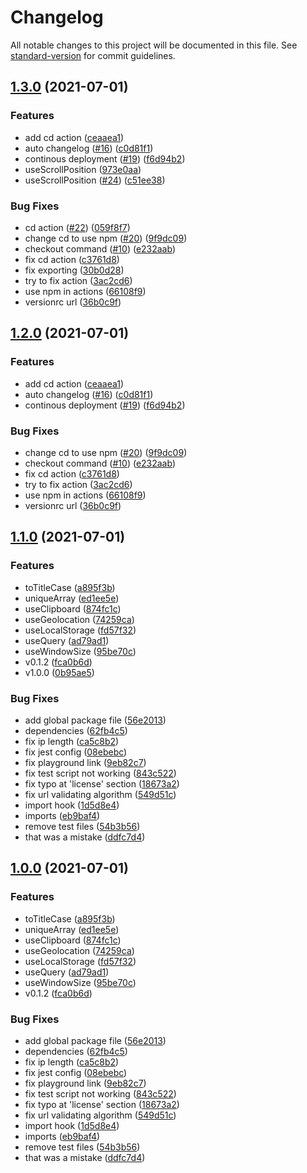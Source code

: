 # Changelog

All notable changes to this project will be documented in this file. See [standard-version](https://github.com/conventional-changelog/standard-version) for commit guidelines.

## [1.3.0](https://github.com/rhymojs/rhymojs/compare/v1.1.0...v1.3.0) (2021-07-01)


### Features

* add cd action ([ceaaea1](https://github.com/rhymojs/rhymojs/commits/ceaaea1e332141fbf199356917a42b0ab1f305ba))
* auto changelog ([#16](https://github.com/xeptao/rhymojs/issues/16)) ([c0d81f1](https://github.com/rhymojs/rhymojs/commits/c0d81f15403703f1d818c2db7b3f6df36a61c630))
* continous deployment ([#19](https://github.com/xeptao/rhymojs/issues/19)) ([f6d94b2](https://github.com/rhymojs/rhymojs/commits/f6d94b29b7ad75c58469d2c7eab153cacd8e105d))
* useScrollPosition ([973e0aa](https://github.com/rhymojs/rhymojs/commits/973e0aa41311bbb899113fa99f3d66fa342ed81b))
* useScrollPosition ([#24](https://github.com/xeptao/rhymojs/issues/24)) ([c51ee38](https://github.com/rhymojs/rhymojs/commits/c51ee386c30a9803f94618ac92b9382d8c6918be))


### Bug Fixes

* cd action ([#22](https://github.com/xeptao/rhymojs/issues/22)) ([059f8f7](https://github.com/rhymojs/rhymojs/commits/059f8f7f09f3b3cd8fa4598d895214be0f9fc21c))
* change cd to use npm ([#20](https://github.com/xeptao/rhymojs/issues/20)) ([9f9dc09](https://github.com/rhymojs/rhymojs/commits/9f9dc09033311d6d07a032d2b48abd4fd57f124d))
* checkout command ([#10](https://github.com/xeptao/rhymojs/issues/10)) ([e232aab](https://github.com/rhymojs/rhymojs/commits/e232aab6f1248fc6b2150931ce25fb9cfc8eec50))
* fix cd action ([c3761d8](https://github.com/rhymojs/rhymojs/commits/c3761d83a0a828d14a9f972b336395028763c108))
* fix exporting ([30b0d28](https://github.com/rhymojs/rhymojs/commits/30b0d28ddb5fba4621da67b8985b75263337f896))
* try to fix action ([3ac2cd6](https://github.com/rhymojs/rhymojs/commits/3ac2cd614e01ee1e16365e434320b742b3859656))
* use npm in actions ([66108f9](https://github.com/rhymojs/rhymojs/commits/66108f930cb38937685b437e4a004b371c7aee5f))
* versionrc url ([36b0c9f](https://github.com/rhymojs/rhymojs/commits/36b0c9f992a501007ac3dfc2ebebfb954e8a5384))

## [1.2.0](https://github.com/rhymojs/rhymojs/compare/v1.1.0...v1.2.0) (2021-07-01)


### Features

* add cd action ([ceaaea1](https://github.com/rhymojs/rhymojs/commits/ceaaea1e332141fbf199356917a42b0ab1f305ba))
* auto changelog ([#16](https://github.com/xeptao/rhymojs/issues/16)) ([c0d81f1](https://github.com/rhymojs/rhymojs/commits/c0d81f15403703f1d818c2db7b3f6df36a61c630))
* continous deployment ([#19](https://github.com/xeptao/rhymojs/issues/19)) ([f6d94b2](https://github.com/rhymojs/rhymojs/commits/f6d94b29b7ad75c58469d2c7eab153cacd8e105d))


### Bug Fixes

* change cd to use npm ([#20](https://github.com/xeptao/rhymojs/issues/20)) ([9f9dc09](https://github.com/rhymojs/rhymojs/commits/9f9dc09033311d6d07a032d2b48abd4fd57f124d))
* checkout command ([#10](https://github.com/xeptao/rhymojs/issues/10)) ([e232aab](https://github.com/rhymojs/rhymojs/commits/e232aab6f1248fc6b2150931ce25fb9cfc8eec50))
* fix cd action ([c3761d8](https://github.com/rhymojs/rhymojs/commits/c3761d83a0a828d14a9f972b336395028763c108))
* try to fix action ([3ac2cd6](https://github.com/rhymojs/rhymojs/commits/3ac2cd614e01ee1e16365e434320b742b3859656))
* use npm in actions ([66108f9](https://github.com/rhymojs/rhymojs/commits/66108f930cb38937685b437e4a004b371c7aee5f))
* versionrc url ([36b0c9f](https://github.com/rhymojs/rhymojs/commits/36b0c9f992a501007ac3dfc2ebebfb954e8a5384))

## [1.1.0](https://github.com/mokkapps/changelog-generator-demo/compare/v0.1.1...v1.1.0) (2021-07-01)


### Features

* toTitleCase ([a895f3b](https://github.com/mokkapps/changelog-generator-demo/commits/a895f3be481895dd4d75ac47b253fa8337573bb9))
* uniqueArray ([ed1ee5e](https://github.com/mokkapps/changelog-generator-demo/commits/ed1ee5eac7e01590e4b8cbda474dc65c4cf4e959))
* useClipboard ([874fc1c](https://github.com/mokkapps/changelog-generator-demo/commits/874fc1c19d5859c5ceb3e472e5e0189f105a90a0))
* useGeolocation ([74259ca](https://github.com/mokkapps/changelog-generator-demo/commits/74259ca2f9310c09bd021b80df3fe997cbe5bdb0))
* useLocalStorage ([fd57f32](https://github.com/mokkapps/changelog-generator-demo/commits/fd57f323c4ee36218c280c7b4a4840ad0b2afab6))
* useQuery ([ad79ad1](https://github.com/mokkapps/changelog-generator-demo/commits/ad79ad1276e5b05a25deb111cac2e04bb909153c))
* useWindowSize ([95be70c](https://github.com/mokkapps/changelog-generator-demo/commits/95be70ce06fd6819976388850c92cc31d8d80fd0))
* v0.1.2 ([fca0b6d](https://github.com/mokkapps/changelog-generator-demo/commits/fca0b6dcfa814a39e0f4f2721316704fd2c446a4))
* v1.0.0 ([0b95ae5](https://github.com/mokkapps/changelog-generator-demo/commits/0b95ae5b78ef094119cf722df4152bf8a8e83dc4))


### Bug Fixes

* add global package file ([56e2013](https://github.com/mokkapps/changelog-generator-demo/commits/56e20131b88c905be3d34b14cedde5f9f2bc46ca))
* dependencies ([62fb4c5](https://github.com/mokkapps/changelog-generator-demo/commits/62fb4c5d9ce8e465a2a34fae004a0d10cc8a139d))
* fix ip length ([ca5c8b2](https://github.com/mokkapps/changelog-generator-demo/commits/ca5c8b2329dbc92457354b644532be143bd834a7))
* fix jest config ([08ebebc](https://github.com/mokkapps/changelog-generator-demo/commits/08ebebcd0cf038e395cb0a169b27ce2bfac08875))
* fix playground link ([9eb82c7](https://github.com/mokkapps/changelog-generator-demo/commits/9eb82c7a69015c0523576b5da6981a8cb12dda8e))
* fix test script not working ([843c522](https://github.com/mokkapps/changelog-generator-demo/commits/843c5222660512951ca0b883421392e683a5e3c0))
* fix typo at 'license' section ([18673a2](https://github.com/mokkapps/changelog-generator-demo/commits/18673a20abf9b8f2817e794d4df2148c9a621e43))
* fix url validating algorithm ([549d51c](https://github.com/mokkapps/changelog-generator-demo/commits/549d51cac8c417aa1e92a41807c3f6591e2ddeb3))
* import hook ([1d5d8e4](https://github.com/mokkapps/changelog-generator-demo/commits/1d5d8e41872806e8df60c70909e10ed9de5bd6a3))
* imports ([eb9baf4](https://github.com/mokkapps/changelog-generator-demo/commits/eb9baf483d1ed007c1916b9e2e3554e3227667ff))
* remove test files ([54b3b56](https://github.com/mokkapps/changelog-generator-demo/commits/54b3b567a01edb7994e55ca1f278aff08c410912))
* that was a mistake ([ddfc7d4](https://github.com/mokkapps/changelog-generator-demo/commits/ddfc7d47ea142bd2913a1b43ef1c24a0356828f9))

## [1.0.0](https://github.com/mokkapps/changelog-generator-demo/compare/v0.1.1...v1.0.0) (2021-07-01)


### Features

* toTitleCase ([a895f3b](https://github.com/mokkapps/changelog-generator-demo/commits/a895f3be481895dd4d75ac47b253fa8337573bb9))
* uniqueArray ([ed1ee5e](https://github.com/mokkapps/changelog-generator-demo/commits/ed1ee5eac7e01590e4b8cbda474dc65c4cf4e959))
* useClipboard ([874fc1c](https://github.com/mokkapps/changelog-generator-demo/commits/874fc1c19d5859c5ceb3e472e5e0189f105a90a0))
* useGeolocation ([74259ca](https://github.com/mokkapps/changelog-generator-demo/commits/74259ca2f9310c09bd021b80df3fe997cbe5bdb0))
* useLocalStorage ([fd57f32](https://github.com/mokkapps/changelog-generator-demo/commits/fd57f323c4ee36218c280c7b4a4840ad0b2afab6))
* useQuery ([ad79ad1](https://github.com/mokkapps/changelog-generator-demo/commits/ad79ad1276e5b05a25deb111cac2e04bb909153c))
* useWindowSize ([95be70c](https://github.com/mokkapps/changelog-generator-demo/commits/95be70ce06fd6819976388850c92cc31d8d80fd0))
* v0.1.2 ([fca0b6d](https://github.com/mokkapps/changelog-generator-demo/commits/fca0b6dcfa814a39e0f4f2721316704fd2c446a4))


### Bug Fixes

* add global package file ([56e2013](https://github.com/mokkapps/changelog-generator-demo/commits/56e20131b88c905be3d34b14cedde5f9f2bc46ca))
* dependencies ([62fb4c5](https://github.com/mokkapps/changelog-generator-demo/commits/62fb4c5d9ce8e465a2a34fae004a0d10cc8a139d))
* fix ip length ([ca5c8b2](https://github.com/mokkapps/changelog-generator-demo/commits/ca5c8b2329dbc92457354b644532be143bd834a7))
* fix jest config ([08ebebc](https://github.com/mokkapps/changelog-generator-demo/commits/08ebebcd0cf038e395cb0a169b27ce2bfac08875))
* fix playground link ([9eb82c7](https://github.com/mokkapps/changelog-generator-demo/commits/9eb82c7a69015c0523576b5da6981a8cb12dda8e))
* fix test script not working ([843c522](https://github.com/mokkapps/changelog-generator-demo/commits/843c5222660512951ca0b883421392e683a5e3c0))
* fix typo at 'license' section ([18673a2](https://github.com/mokkapps/changelog-generator-demo/commits/18673a20abf9b8f2817e794d4df2148c9a621e43))
* fix url validating algorithm ([549d51c](https://github.com/mokkapps/changelog-generator-demo/commits/549d51cac8c417aa1e92a41807c3f6591e2ddeb3))
* import hook ([1d5d8e4](https://github.com/mokkapps/changelog-generator-demo/commits/1d5d8e41872806e8df60c70909e10ed9de5bd6a3))
* imports ([eb9baf4](https://github.com/mokkapps/changelog-generator-demo/commits/eb9baf483d1ed007c1916b9e2e3554e3227667ff))
* remove test files ([54b3b56](https://github.com/mokkapps/changelog-generator-demo/commits/54b3b567a01edb7994e55ca1f278aff08c410912))
* that was a mistake ([ddfc7d4](https://github.com/mokkapps/changelog-generator-demo/commits/ddfc7d47ea142bd2913a1b43ef1c24a0356828f9))
